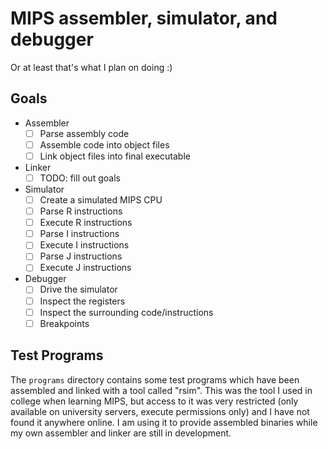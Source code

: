 # MIPS assembler, simulator, and debugger
Or at least that's what I plan on doing :)

## Goals
- Assembler
  - [ ] Parse assembly code
  - [ ] Assemble code into object files
  - [ ] Link object files into final executable
- Linker
  - [ ] TODO: fill out goals
- Simulator
  - [ ] Create a simulated MIPS CPU
  - [ ] Parse R instructions
  - [ ] Execute R instructions
  - [ ] Parse I instructions
  - [ ] Execute I instructions
  - [ ] Parse J instructions
  - [ ] Execute J instructions
- Debugger
  - [ ] Drive the simulator
  - [ ] Inspect the registers
  - [ ] Inspect the surrounding code/instructions
  - [ ] Breakpoints

## Test Programs
The `programs` directory contains some test programs which have been assembled
and linked with a tool called "rsim". This was the tool I used in college when
learning MIPS, but access to it was very restricted (only available on
university servers, execute permissions only) and I have not found it anywhere
online. I am using it to provide assembled binaries while my own assembler and
linker are still in development.
